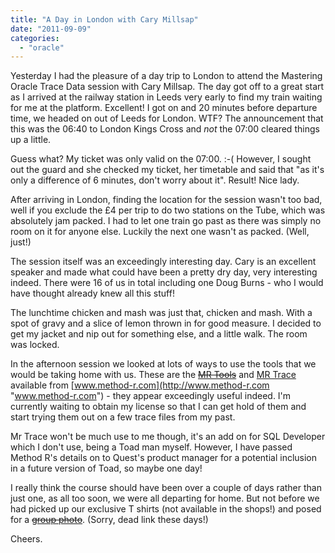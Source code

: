 ```yaml
---
title: "A Day in London with Cary Millsap"
date: "2011-09-09"
categories: 
  - "oracle"
---
```


Yesterday I had the pleasure of a day trip to London to attend the Mastering Oracle Trace Data session with Cary Millsap. The day got off to a great start as I arrived at the railway station in Leeds very early to find my train waiting for me at the platform. Excellent! I got on and 20 minutes before departure time, we headed on out of Leeds for London. WTF? The announcement that this was the 06:40 to London Kings Cross and _not_ the 07:00 cleared things up a little.

Guess what? My ticket was only valid on the 07:00. :-( However, I sought out the guard and she checked my ticket, her timetable and said that "as it's only a difference of 6 minutes, don't worry about it". Result! Nice lady.

After arriving in London, finding the location for the session wasn't too bad, well if you exclude the £4 per trip to do two stations on the Tube, which was absolutely jam packed. I had to let one train go past as there was simply no room on it for anyone else. Luckily the next one wasn't as packed. (Well, just!)

The session itself was an exceedingly interesting day. Cary is an excellent speaker and made what could have been a pretty dry day, very interesting indeed. There were 16 of us in total including one Doug Burns - who I would have thought already knew all this stuff!

The lunchtime chicken and mash was just that, chicken and mash. With a spot of gravy and a slice of lemon thrown in for good measure. I decided to get my jacket and nip out for something else, and a little walk. The room was locked.

In the afternoon session we looked at lots of ways to use the tools that we would be taking home with us. These are the [~~MR Tools~~](http://www.method-r.com/software/mrtools "MR Tools") and [MR Trace](http://www.method-r.com/software/mrtrace "MR Trace") available from [www.method-r.com](http://www.method-r.com "www.method-r.com") - they appear exceedingly useful indeed. I'm currently waiting to obtain my license so that I can get hold of them and start trying them out on a few trace files from my past.

Mr Trace won't be much use to me though, it's an add on for SQL Developer which I don't use, being a Toad man myself. However, I have passed Method R's details on to Quest's product manager for a potential inclusion in a future version of Toad, so maybe one day!

I really think the course should have been over a couple of days rather than just one, as all too soon, we were all departing for home. But not before we had picked up our exclusive T shirts (not available in the shops!) and posed for a [~~group photo~~](http://twitter.com/#!/CaryMillsap/status/111947031127400449/photo/1/large "London, 8th September 2011, Mastering Oracle Trace data"). (Sorry, dead link these days!)

Cheers.
